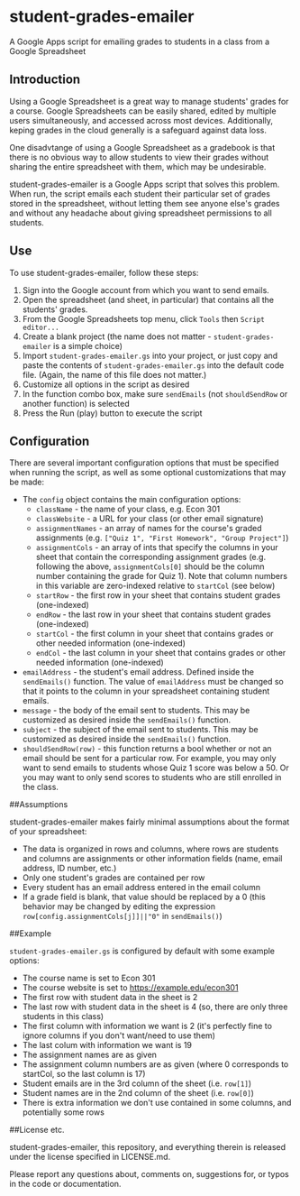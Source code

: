 # student-grades-emailer
A Google Apps script for emailing grades to students in a class from a Google Spreadsheet

## Introduction

Using a Google Spreadsheet is a great way to manage students' grades for a course.  Google Spreadsheets can be easily shared, edited by multiple users simultaneously, and accessed across most devices.  Additionally, keping grades in the cloud generally is a safeguard against data loss.

One disadvtange of using a Google Spreadsheet as a gradebook is that there is no obvious way to allow students to view their grades without sharing the entire spreadsheet with them, which may be undesirable.

student-grades-emailer is a Google Apps script that solves this problem.  When run, the script emails each student their particular set of grades stored in the spreadsheet, without letting them see anyone else's grades and without any headache about giving spreadsheet permissions to all students.

## Use

To use student-grades-emailer, follow these steps:

1. Sign into the Google account from which you want to send emails.
2. Open the spreadsheet (and sheet, in particular) that contains all the students' grades.
3. From the Google Spreadsheets top menu, click `Tools` then `Script editor...`
4. Create a blank project (the name does not matter - `student-grades-emailer` is a simple choice)
5. Import `student-grades-emailer.gs` into your project, or just copy and paste the contents of `student-grades-emailer.gs` into the default code file.  (Again, the name of this file does not matter.)
6. Customize all options in the script as desired
7. In the function combo box, make sure `sendEmails` (not `shouldSendRow` or another function) is selected
8. Press the Run (play) button to execute the script

## Configuration

There are several important configuration options that must be specified when running the script, as well as some optional customizations that may be made:

* The `config` object contains the main configuration options:
	* `className` - the name of your class, e.g. Econ 301
	* `classWebsite` - a URL for your class (or other email signature)
	* `assignmentNames` - an array of names for the course's graded assignments (e.g. `["Quiz 1", "First Homework", "Group Project"]`)
	* `assignmentCols` - an array of ints that specify the columns in your sheet that contain the corresponding assignment grades (e.g. following the above, `assignmentCols[0]` should be the column number containing the grade for Quiz 1).  Note  that column numbers in this variable are zero-indexed relative to `startCol` (see below)
	* `startRow` - the first row in your sheet that contains student grades (one-indexed)
	* `endRow` - the last row in your sheet that contains student grades (one-indexed)
	* `startCol` - the first column in your sheet that contains grades or other needed information (one-indexed)
	* `endCol` - the last column in your sheet that contains grades or other needed information (one-indexed)
* `emailAddress` - the student's email address.  Defined inside the `sendEmails()` function.  The value of `emailAddress` must be changed so that it points to the column in your spreadsheet containing student emails.
* `message` - the body of the email sent to students.  This may be customized as desired inside the `sendEmails()` function.
* `subject` - the subject of the email sent to students.  This may be customized as desired inside the `sendEmails()` function.
* `shouldSendRow(row)` - this function returns a bool whether or not an email should be sent for a particular row.  For example, you may only want to send emails to students whose Quiz 1 score was below a 50.  Or you may want to only send scores to students who are still enrolled in the class.

##Assumptions

student-grades-emailer makes fairly minimal assumptions about the format of your spreadsheet:

* The data is organized in rows and columns, where rows are students and columns are assignments or other information fields (name, email address, ID number, etc.)
* Only one student's grades are contained per row
* Every student has an email address entered in the email column
* If a grade field is blank, that value should be replaced by a 0 (this behavior may be changed by editing the expression `row[config.assignmentCols[j]]||"0"` in `sendEmails()`)

##Example

`student-grades-emailer.gs` is configured by default with some example options:

* The course name is set to Econ 301
* The course website is set to <https://example.edu/econ301>
* The first row with student data in the sheet is 2
* The last row with student data in the sheet is 4 (so, there are only three students in this class)
* The first column with information we want is 2 (it's perfectly fine to ignore columns if you don't want/need to use them)
* The last colum with information we want is 19
* The assignment names are as given
* The assignment column numbers are as given (where 0 corresponds to startCol, so the last column is 17)
* Student emails are in the 3rd column of the sheet (i.e. `row[1]`)
* Student names are in the 2nd column of the sheet (i.e. `row[0]`)
* There is extra information we don't use contained in some columns, and potentially some rows


##License etc.

student-grades-emailer, this repository, and everything therein is released under the license specified in LICENSE.md.

Please report any questions about, comments on, suggestions for, or typos in the code or documentation.